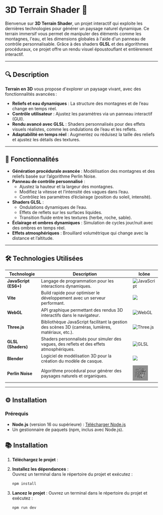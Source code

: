 # 3D Terrain Shader 🌄 

Bienvenue sur **3D Terrain Shader**, un projet interactif qui exploite les dernières technologies pour générer un paysage naturel dynamique. Ce terrain immersif vous permet de manipuler des éléments comme les montagnes, l'eau, et les dimensions globales à l'aide d'un panneau de contrôle personnalisable. Grâce à des shaders **GLSL** et des algorithmes procéduraux, ce projet offre un rendu visuel époustouflant et entièrement interactif.

---

## 🔍 Description

**Terrain en 3D** vous propose d'explorer un paysage vivant, avec des fonctionnalités avancées :
- **Reliefs et eau dynamiques** : La structure des montagnes et de l’eau change en temps réel.
- **Contrôle utilisateur** : Ajustez les paramètres via un panneau interactif (GUI).
- **Rendu avancé avec GLSL** : Shaders personnalisés pour des effets visuels réalistes, comme les ondulations de l’eau et les reflets.
- **Adaptabilité en temps réel** : Augmentez ou réduisez la taille des reliefs et ajustez les détails des textures.

---

## 🚀 Fonctionnalités

- **Génération procédurale avancée** : Modélisation des montagnes et des reliefs basée sur l’algorithme Perlin Noise.
- **Panneau de contrôle personnalisé** :
  - Ajustez la hauteur et la largeur des montagnes.
  - Modifiez la vitesse et l’intensité des vagues dans l’eau.
  - Contrôlez les paramètres d’éclairage (position du soleil, intensité).
- **Shaders GLSL** :
  - Ondulations dynamiques de l’eau.
  - Effets de reflets sur les surfaces liquides.
  - Transition fluide entre les textures (herbe, roche, sable).
- **Éclairage et ombres dynamiques** : Simulation de cycles jour/nuit avec des ombres en temps réel.
- **Effets atmosphériques** : Brouillard volumétrique qui change avec la distance et l’altitude.

---

## 🛠️ **Technologies Utilisées**

| Technologie              | Description                                                                                       | Icône                                                                              |
|--------------------------|---------------------------------------------------------------------------------------------------|------------------------------------------------------------------------------------|
| **JavaScript (ES6+)**    | Langage de programmation pour les interactions dynamiques.                                        | ![JavaScript](https://img.icons8.com/ios-filled/50/000000/javascript.png)          |
| **Vite**                 | Build rapide pour optimiser le développement avec un serveur performant.                          | <img src="https://vitejs.dev/logo.svg" width="50" />                               |
| **WebGL**                | API graphique permettant des rendus 3D interactifs dans le navigateur.                            | ![WebGL](https://img.icons8.com/ios-filled/50/000000/webgl.png)                    |
| **Three.js**             | Bibliothèque JavaScript facilitant la gestion des scènes 3D (caméras, lumières, matériaux, etc.). | ![Three.js](https://threejs.org/favicon.ico)                                       |
| **GLSL (Shaders)**       | Shaders personnalisés pour simuler des vagues, des reflets et des effets atmosphériques.          | ![GLSL](https://img.icons8.com/ios-filled/50/000000/code.png)                      |
| **Blender**              | Logiciel de modélisation 3D pour la création du modèle de casque.                                 | <img src="https://www.blender.org/favicon.ico" width="50" />                       |
| **Perlin Noise**         | Algorithme procédural pour générer des paysages naturels et organiques.| <img src="https://github.com/hNnicolas/raging-sea-project/raw/main/3dperlinnoise-variant2.jpeg" width="50" /> |


---


## ⚙️ Installation

### Prérequis
- **Node.js** (version 16 ou supérieure) : [Télécharger Node.js](https://nodejs.org/)
- Un gestionnaire de paquets (npm, inclus avec Node.js).


## 📚 **Installation**  

1. **Téléchargez le projet** :
   
2. **Installez les dépendances** :  
   Ouvrez un terminal dans le répertoire du projet et exécutez :  
   ```bash
   npm install

3. **Lancez le projet** :
   Ouvrez un terminal dans le répertoire du projet et exécutez :
   ```bash
   npm run dev
